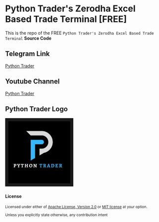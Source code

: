 # Python Trader's Zerodha Excel Based Trade Terminal [FREE]
This is the repo of the FREE `Python Trader's Zerodha Excel Based Trade Terminal` **Source Code** 

## Telegram Link
[Python Trader](https://t.me/pythontrader)

## Youtube Channel
[Python Trader](https://youtube.com/@pythontraders)

## Python Trader Logo
<a href="https://t.me/pythontrader" target="_blank">
 <img src="../.assets/thumbnails/PythonTraderGroup.jpeg" alt="Python Tradero" width="200" height="200" border="10" />
</a>


#### License

<sup>
Licensed under either of <a href="LICENSE-APACHE">Apache License, Version
2.0</a> or <a href="LICENSE-MIT">MIT license</a> at your option.
</sup>

<br>

<sub>
Unless you explicitly state otherwise, any contribution intent
